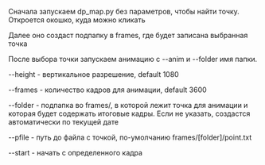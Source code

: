 Сначала запускаем dp_map.py без параметров, чтобы найти точку. Откроется окошко, куда можно кликать

Далее оно создаст подпапку в frames, где будет записана выбранная точка

После выбора точки запускаем анимацию с --anim и --folder имя папки.

--height - вертикальное разрешение, default 1080

--frames - количество кадров для анимации, default 3600

--folder - подпапка во frames/, в которой лежит точка для анимации и которая будет содержать итоговые кадры. Если не указать, создастся автоматически по текущей дате

--pfile - путь до файла с точкой, по-умолчанию frames/[folder]/point.txt

--start - начать с определенного кадра
